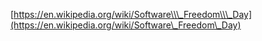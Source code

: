 [https://en.wikipedia.org/wiki/Software\\\_Freedom\\\_Day](https://en.wikipedia.org/wiki/Software\_Freedom\_Day)
